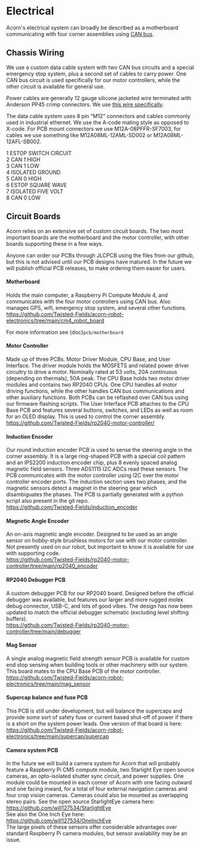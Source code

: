 # Electrical

Acorn's electrical system can broadly be described as a motherboard
communicating with four corner assemblies using [CAN bus](https://en.wikipedia.org/wiki/CAN_bus).

## Chassis Wiring

We use a custom data cable system with two CAN bus circuits and a special
emergency stop system, plus a second set of cables to carry power. One CAN bus
circuit is used specifically for our motor controllers, while the other circuit
is available for general use.

Power cables are generally 12 gauge silicone jacketed wire terminated with
Anderson PP45 crimp connectors. We use [this wire specifically](https://bntechgo.com/bntechgo-12-gauge-silicone-wire-spool-50-feet-25-ft-black-and-25-ft-red-ultra-flexible-high-temp-200-deg-c-600v/).

The data cable system uses 8 pin "M12" connectors and cables commonly used in
industrial ethernet. We use the A-code mating style as opposed to X-code. For
PCB mount connectors we use M12A-08PFFR-SF7003, for cables we use something
like M12A08ML-12AML-SD002 or M12A08ML-12AFL-SB002.

1 ESTOP SWITCH CIRCUIT  
2 CAN 1 HIGH  
3 CAN 1 LOW  
4 ISOLATED GROUND  
5 CAN 0 HIGH  
6 ESTOP SQUARE WAVE  
7 ISOLATED FIVE VOLT  
8 CAN 0 LOW  

## Circuit Boards

Acorn relies on an extensive set of custom circuit boards. The two most
important boards are the motherboard and the motor controller, with other boards
supporting these in a few ways.

Anyone can order our PCBs through JLCPCB using the files from our github, but
this is not advised until our PCB designs have matured. In the future we will
publish official PCB releases, to make ordering them easier for users.

#### Motherboard

Holds the main computer, a Raspberry Pi Compute Module 4, and communicates
with the four motor controllers using CAN bus. Also manages GPS, wifi, emergency
stop system, and several other functions.  
https://github.com/Twisted-Fields/acorn-robot-electronics/tree/main/cm4_robot_board  

For more information see {doc}`pcb/motherboard`

#### Motor Controller

Made up of three PCBs. Motor Driver Module, CPU Base, and User Interface.
The driver module holds the MOSFETS and related power driver circuitry to drive
a motor. Nominally rated at 53 volts, 20A continuous (depending on thermals),
50A peak. The CPU Base holds two motor driver modules and contains two RP2040
CPUs. One CPU handles all motor driving functions, while the other handles CAN
bus communications and other auxiliary functions. Both PCBs can be reflashed
over CAN bus using our firmware flashing scripts. The User Interface PCB
attaches to the CPU Base PCB and features several buttons, switches, and LEDs
as well as room for an OLED display. This is used to control the corner
assembly.  
https://github.com/Twisted-Fields/rp2040-motor-controller/

#### Induction Encoder

Our round induction encoder PCB is used to sense the steering angle in the
corner assembly. It is a large ring-shaped PCB with a special coil pattern
and an IPS2200 induction encoder chip, plus 8 evenly spaced analog magnetic
field sensors. Three ADS1115 I2C ADCs read these sensors. The PCB communicates
with the motor controller using I2C over the motor controller encoder ports.
The induction section uses two phases, and the magnetic sensors detect a magnet
in the steering gear which disambiguates the phases. The PCB is partially
generated with a python script also present in the git repo.  
https://github.com/Twisted-Fields/induction_encoder

#### Magnetic Angle Encoder

An on-axis magnetic angle encoder. Designed to be used as an angle sensor on
hobby-style brushless motors for use with our motor controller. Not presently
used on our robot, but important to know it is available for use with
supporting code.  
https://github.com/Twisted-Fields/rp2040-motor-controller/tree/main/rp2040_encoder

#### RP2040 Debugger PCB

A custom debugger PCB for our RP2040 board. Designed before the official
debugger was available, but features our larger and more rugged molex debug
connector, USB-C, and lots of good vibes. The design has now been updated to
match the official debugger schematic (excluding level shifting buffers).  
https://github.com/Twisted-Fields/rp2040-motor-controller/tree/main/debugger

#### Mag Sensor

A single analog magnetic field strength sensor PCB is available for custom
end stop sensing when building tools or other machinery with our system. This
board mates to the CPU Base PCB of the motor controller.  
https://github.com/Twisted-Fields/acorn-robot-electronics/tree/main/mag_sensor

#### Supercap balance and fuse PCB

This PCB is still under development, but will balance the supercaps and provide
some sort of safety fuse or current based shut-off of power if there is a short
on the system power leads. One version of that board is here:  
https://github.com/Twisted-Fields/acorn-robot-electronics/tree/main/supercap/supercap

#### Camera system PCB

In the future we will build a camera system for Acorn that will probably feature
a Raspberry Pi CM5 compute module, two Starlight Eye open source cameras, an
opto-isolated shutter sync circuit, and power supplies. One module could be
mounted in each corner of Acorn with one facing outward and one facing inward,
for a total of four external navigation cameras and four crop vision cameras.
Cameras could also be mounted as overlapping stereo pairs.
See the open source StarlightEye camera here:  
https://github.com/will127534/StarlightEye  
See also the One Inch Eye here:  
https://github.com/will127534/OneInchEye  
The large pixels of these sensors offer considerable advantages over standard
Raspberry Pi camera modules, but sensor availability may be an issue.
